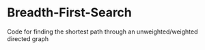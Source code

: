# Breadth-First-Search
Code for finding the shortest path through an unweighted/weighted directed graph
